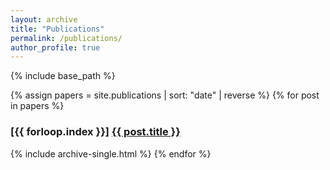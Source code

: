 ```yaml
---
layout: archive
title: "Publications"
permalink: /publications/
author_profile: true
---
```


{% include base_path %}

{% assign papers = site.publications | sort: "date" | reverse %}
{% for post in papers %}
  <h3>[{{ forloop.index }}] <a href="{{ post.url | relative_url }}">{{ post.title }}</a></h3>
  {% include archive-single.html %}
{% endfor %}
